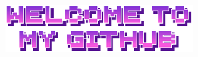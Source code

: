 <!--## Hi there 👋-->
<img src="title.svg" alt="Test Image" style="background-color: linear-gradient(177deg,rgba(48, 48, 84, 1) 0%, rgba(9, 9, 121, 1) 50%, rgba(80, 16, 176, 1) 100%);;">


<!--
**danbi-seo/danbi-seo** is a ✨ _special_ ✨ repository because its `README.md` (this file) appears on your GitHub profile.

Here are some ideas to get you started:

- 🔭 I’m currently working on ...
- 🌱 I’m currently learning ...
- 👯 I’m looking to collaborate on ...
- 🤔 I’m looking for help with ...
- 💬 Ask me about ...
- 📫 How to reach me: ...
- 😄 Pronouns: ...
- ⚡ Fun fact: ...
-->
